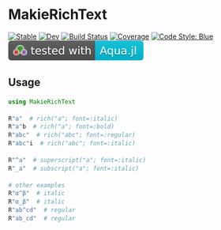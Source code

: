 # MakieRichText

[![Stable](https://img.shields.io/badge/docs-stable-blue.svg)](https://daizutabi.github.io/MakieRichText.jl/stable/)
[![Dev](https://img.shields.io/badge/docs-dev-blue.svg)](https://daizutabi.github.io/MakieRichText.jl/dev/)
[![Build Status](https://github.com/daizutabi/MakieRichText.jl/actions/workflows/CI.yml/badge.svg?branch=main)](https://github.com/daizutabi/MakieRichText.jl/actions/workflows/CI.yml?query=branch%3Amain)
[![Coverage](https://codecov.io/gh/daizutabi/MakieRichText.jl/branch/main/graph/badge.svg)](https://codecov.io/gh/daizutabi/MakieRichText.jl)
[![Code Style: Blue](https://img.shields.io/badge/code%20style-blue-4495d1.svg)](https://github.com/invenia/BlueStyle)
[![Aqua](https://raw.githubusercontent.com/JuliaTesting/Aqua.jl/master/badge.svg)](https://github.com/JuliaTesting/Aqua.jl)

## Usage

```julia
using MakieRichText

R"a"  # rich("a"; font=:italic)
R"a"b  # rich("a"; font=:bold)
R"abc"  # rich("abc"; font=:regular)
R"abc"i  # rich("abc"; font=:italic)

R"^a"  # superscript("a"; font=:italic)
R"_a"  # subscript("a"; font=:italic)

# other examples
R"α^β"  # italic
R"α_β"  # italic
R"ab^cd"  # regular
R"ab_cd"  # regular
```
